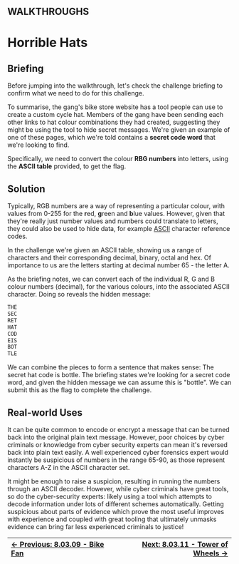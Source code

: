 ## WALKTHROUGHS

# Horrible Hats

## Briefing

Before jumping into the walkthrough, let's check the challenge briefing to confirm what we need to do for this challenge.

To summarise, the gang's bike store website has a tool people can use
 to create a custom cycle hat. Members of the gang have been sending
each other links to hat colour combinations they had created, suggesting
 they might be using the tool to hide secret messages. We're given an
example of one of these pages, which we're told contains a **secret code word** that we're looking to find.

Specifically, we need to convert the colour **RBG numbers** into letters, using the **ASCII table** provided, to get the flag.

## Solution

Typically, RGB numbers are a way of representing a particular colour, with values from 0-255 for the **r**ed, **g**reen and **b**lue
 values. However, given that they're really just number values and
numbers could translate to letters, they could also be used to hide
data, for example [ASCII](Ascii3.5.1.md) character reference codes.

In the challenge we're given an ASCII table, showing us a range of
characters and their corresponding decimal, binary, octal and hex. Of
importance to us are the letters starting at decimal number 65 - the
letter A.

As the briefing notes, we can convert each of the individual R, G and
 B colour numbers (decimal), for the various colours, into the
associated ASCII character. Doing so reveals the hidden message:

```txt
THE
SEC
RET
HAT
COD
EIS
BOT
TLE
```

We can combine the pieces to form a sentence that makes sense: The
secret hat code is bottle. The briefing states we're looking for a
secret code word, and given the hidden message we can assume this is
"bottle". We can submit this as the flag to complete the challenge.

## Real-world Uses

It can be quite common to encode or encrypt a message that can be
turned back into the original plain text message. However, poor choices
by cyber criminals or knowledge from cyber security experts can mean
it's reversed back into plain text easily. A well experienced cyber
forensics expert would instantly be suspicious of numbers in the range
65-90, as those represent characters A-Z in the ASCII character set.

It might be enough to raise a suspicion, resulting in running the
numbers through an ASCII decoder. However, while cyber criminals have
great tools, so do the cyber-security experts: likely using a tool which
 attempts to decode information under lots of different schemes
automatically. Getting suspicious about parts of evidence which prove
the most useful improves with experience and coupled with great tooling
that ultimately unmasks evidence can bring far less experienced
criminals to justice!

<div align="center">

[← Previous: 8.03.09 - Bike Fan](BikeFan8.3.9.md) | [Next: 8.03.11 - Tower of Wheels →](TowerOfWheels8.3.11.md)
:-|-:
